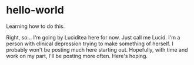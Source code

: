 # hello-world
Learning how to do this.

Right, so... I'm going by Luciditea here for now. Just call me Lucid.
I'm a person with clinical depression trying to make something of herself. I probably won't be posting much here starting out. Hopefully, with time and work on my part, I'll be posting more often. Here's hoping.
